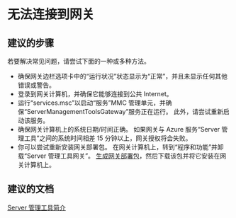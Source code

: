 <properties
    pageTitle="I can’t connect to a gateway"
    description="无法连接到 Server 管理工具网关"
    service="microsoft.servermanagement"
    resource="gateways"
    authors="jol"
    displayOrder="1"
    selfHelpType="resource"
    supportTopicIds=""
    resourceTags=""
    productPesIds=""
    cloudEnvironments="public"
/>


# 无法连接到网关

## **建议的步骤**
若要解决常见问题，请尝试下面的一种或多种方法。

* 确保网关边栏选项卡中的“运行状况”状态显示为“正常”，并且未显示任何其他错误或警告。
* 登录到网关计算机，并确保它能够连接到公共 Internet。
* 运行“services.msc”以启动“服务”MMC 管理单元，并确保“ServerManagementToolsGateway”服务正在运行。 此外，请尝试重新启动该服务。
* 确保网关计算机上的系统日期/时间正确。 如果网关与 Azure 服务“Server 管理工具”之间的系统时间相差 15 分钟以上，网关授权将会失败。
* 你可以尝试重新安装网关部署包。 在网关计算机上，转到“程序和功能”并卸载“Server 管理工具网关”。 [生成网关部署包](data-blade:Microsoft_Azure_RSMT.GatewaySetupBlade)，然后下载该包并将它安装在网关计算机上。

## **建议的文档**
[Server 管理工具简介](https://blogs.technet.microsoft.com/nanoserver/2016/02/09/introducing-server-management-tools/)



<!--HONumber=Aug16_HO1-->



